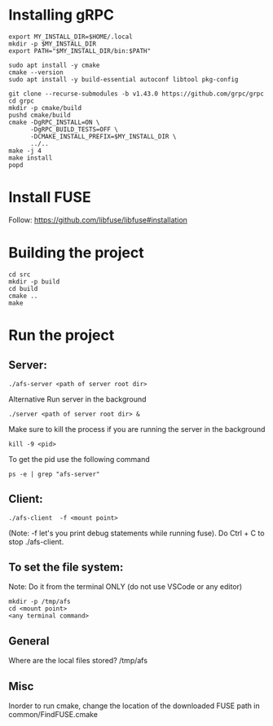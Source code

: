 # Installing gRPC
```
export MY_INSTALL_DIR=$HOME/.local
mkdir -p $MY_INSTALL_DIR
export PATH="$MY_INSTALL_DIR/bin:$PATH"
```

```
sudo apt install -y cmake
cmake --version
sudo apt install -y build-essential autoconf libtool pkg-config
```

```
git clone --recurse-submodules -b v1.43.0 https://github.com/grpc/grpc
cd grpc
mkdir -p cmake/build
pushd cmake/build
cmake -DgRPC_INSTALL=ON \
      -DgRPC_BUILD_TESTS=OFF \
      -DCMAKE_INSTALL_PREFIX=$MY_INSTALL_DIR \
      ../..
make -j 4
make install
popd
```

# Install FUSE
Follow: https://github.com/libfuse/libfuse#installation


# Building the project 
```
cd src
mkdir -p build
cd build
cmake .. 
make
```

# Run the project 

## Server: 
```
./afs-server <path of server root dir>
```

Alternative
Run server in the background 
```
./server <path of server root dir> &
```

Make sure to kill the process if you are running the server in the background
```
kill -9 <pid>
```

To get the pid use the following command
```
ps -e | grep "afs-server"
```

## Client:
```
./afs-client  -f <mount point>
```

(Note: -f let's you print debug statements while running fuse). Do Ctrl + C to stop ./afs-client.


## To set the file system:
Note: Do it from the terminal ONLY (do not use VSCode or any editor)
```
mkdir -p /tmp/afs
cd <mount point>
<any terminal command>
```

## General
Where are the local files stored?
/tmp/afs

## Misc
Inorder to run cmake, change the location of the downloaded FUSE path
in common/FindFUSE.cmake
